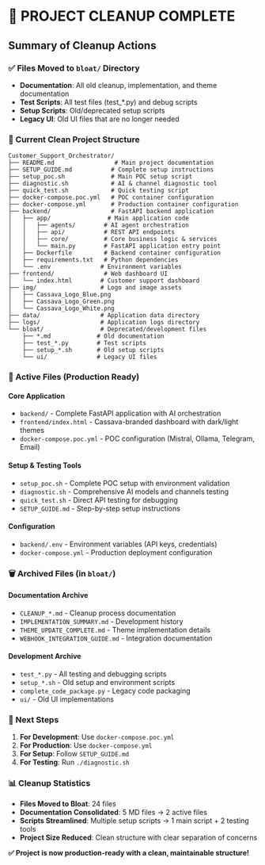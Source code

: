 # 🧹 PROJECT CLEANUP COMPLETE

## Summary of Cleanup Actions

### ✅ Files Moved to `bloat/` Directory
- **Documentation**: All old cleanup, implementation, and theme documentation
- **Test Scripts**: All test files (test_*.py) and debug scripts  
- **Setup Scripts**: Old/deprecated setup scripts
- **Legacy UI**: Old UI files that are no longer needed

### 📁 Current Clean Project Structure

```
Customer_Support_Orchestrator/
├── README.md                 # Main project documentation
├── SETUP_GUIDE.md           # Complete setup instructions
├── setup_poc.sh             # Main POC setup script
├── diagnostic.sh            # AI & channel diagnostic tool
├── quick_test.sh            # Quick testing script
├── docker-compose.poc.yml   # POC container configuration
├── docker-compose.yml       # Production container configuration
├── backend/                 # FastAPI backend application
│   ├── app/                # Main application code
│   │   ├── agents/        # AI agent orchestration
│   │   ├── api/           # REST API endpoints  
│   │   ├── core/          # Core business logic & services
│   │   └── main.py        # FastAPI application entry point
│   ├── Dockerfile         # Backend container configuration
│   ├── requirements.txt   # Python dependencies
│   └── .env              # Environment variables
├── frontend/              # Web dashboard UI
│   └── index.html        # Customer support dashboard
├── img/                  # Logo and image assets
│   ├── Cassava_Logo_Blue.png
│   ├── Cassava_Logo_Green.png
│   └── Cassava_Logo_White.png
├── data/                 # Application data directory
├── logs/                 # Application logs directory
└── bloat/                # Deprecated/development files
    ├── *.md             # Old documentation
    ├── test_*.py        # Test scripts
    ├── setup_*.sh       # Old setup scripts
    └── ui/              # Legacy UI files
```

### 🎯 Active Files (Production Ready)

#### Core Application
- `backend/` - Complete FastAPI application with AI orchestration
- `frontend/index.html` - Cassava-branded dashboard with dark/light themes
- `docker-compose.poc.yml` - POC configuration (Mistral, Ollama, Telegram, Email)

#### Setup & Testing Tools  
- `setup_poc.sh` - Complete POC setup with environment validation
- `diagnostic.sh` - Comprehensive AI models and channels testing
- `quick_test.sh` - Direct API testing for debugging
- `SETUP_GUIDE.md` - Step-by-step setup instructions

#### Configuration
- `backend/.env` - Environment variables (API keys, credentials)
- `docker-compose.yml` - Production deployment configuration

### 🗑️ Archived Files (in `bloat/`)

#### Documentation Archive
- `CLEANUP_*.md` - Cleanup process documentation
- `IMPLEMENTATION_SUMMARY.md` - Development history
- `THEME_UPDATE_COMPLETE.md` - Theme implementation details
- `WEBHOOK_INTEGRATION_GUIDE.md` - Integration documentation

#### Development Archive
- `test_*.py` - All testing and debugging scripts
- `setup_*.sh` - Old setup and environment scripts
- `complete_code_package.py` - Legacy code packaging
- `ui/` - Old UI implementations

### 🚀 Next Steps

1. **For Development**: Use `docker-compose.poc.yml`
2. **For Production**: Use `docker-compose.yml` 
3. **For Setup**: Follow `SETUP_GUIDE.md`
4. **For Testing**: Run `./diagnostic.sh`

### 📊 Cleanup Statistics

- **Files Moved to Bloat**: 24 files
- **Documentation Consolidated**: 5 MD files → 2 active files
- **Scripts Streamlined**: Multiple setup scripts → 1 main script + 2 testing tools
- **Project Size Reduced**: Clean structure with clear separation of concerns

**✅ Project is now production-ready with a clean, maintainable structure!**